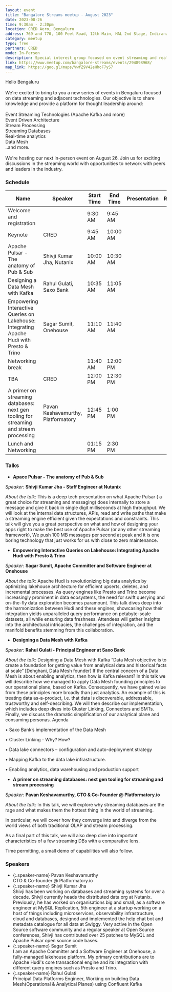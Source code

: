 ```yaml
---
layout: event
title: "Bangalore Streams meetup - August 2023"
date: 2023-08-26
time: 9:30am - 2:30pm
location: CRED Aero, Bengaluru
address: 769 and 770, 100 Feet Road, 12th Main, HAL 2nd Stage, Indiranagar, Bengaluru 560038
category: meetup
type: free
partners: CRED
mode: In-Person
description: Special interest group focused on event streaming and real time analytics
link: https://www.meetup.com/bangalore-streams/events/294898968/
map_link: https://goo.gl/maps/VwfZ9V42eHhoF7yS7
---
```


<div class="about">
Hello Bengaluru
<br><br>
We're excited to bring to you a new series of events in Bengaluru focused on data streaming and adjacent technologies. Our objective is to share knowledge and provide a platform for thought leadership around:
<br><br>
Event Streaming Technologies (Apache Kafka and more)<br>
Event Driven Architecture<br>
Stream Processing<br>
Streaming Databases<br>
Real-time analytics<br>
Data Mesh<br>
..and more.
<br><br>
We're hosting our next in-person event on August 26. Join us for exciting discussions in the streaming world with opportunities to network with peers and leaders in the industry.
</div>

### Schedule

| Name                                                                                     | Speaker                            | Start Time | End Time | Presentation | Recording |
| ---------------------------------------------------------------------------------------- | ---------------------------------- | ---------- | -------- | ------------ | --------- |
| Welcome and registration                                                                 |                                    | 9:30 AM    | 9:45 AM  |              |           |
| Keynote                                                                                  | CRED                               | 9:45 AM    | 10:00 AM |              |           |
| Apache Pulsar - The anatomy of Pub & Sub                                                 | Shivji Kumar Jha, Nutanix          | 10:00 AM   | 10:30 AM |              |           |
| Designing a Data Mesh with Kafka                                                         | Rahul Gulati, Saxo Bank            | 10:35 AM   | 11:05 AM |              |           |
| Empowering Interactive Queries on Lakehouse: Integrating Apache Hudi with Presto & Trino | Sagar Sumit, Onehouse              | 11:10 AM   | 11:40 AM |              |           |
| Networking break                                                                         |                                    | 11:40 AM   | 12:00 PM |              |           |
| TBA                                                                                      | CRED                               | 12:00 PM   | 12:30 PM |              |           |
| A primer on streaming databases: next gen tooling for streaming and stream processing    | Pavan Keshavamurthy, Platformatory | 12:45 PM   | 1:00 PM  |              |           |
| Lunch and Networking                                                                     |                                    | 01:15 PM   | 2:30 PM  |              |           |

### Talks

- **Apace Pulsar - The anatomy of Pub & Sub**

_Speaker:_ **Shivji Kumar Jha - Staff Engineer at Nutanix**

_About the talk:_ This is a deep tech presentation on what Apache Pulsar ( a great choice for streaming and messaging) does internally to store a message and give it back in single digit milliseconds at high throughput. We will look at the internal data structures, APIs, read and write paths that make a streaming engine efficient given the expectations and constraints. This talk will give you a great perspective on what and how of designing your apps right to make the best use of Apache Pulsar (or any other streaming framework), We push 100 MB messages per second at peak and it is one boring technology that just works for us with close to zero maintenance.

- **Empowering Interactive Queries on Lakehouse: Integrating Apache Hudi with Presto & Trino**

_Speaker:_ **Sagar Sumit, Apache Committer and Software Engineer at Onehouse**

_About the talk:_ Apache Hudi is revolutionizing big data analytics by optimizing lakehouse architecture for efficient upserts, deletes, and incremental processes. As query engines like Presto and Trino become increasingly prominent in data ecosystems, the need for swift querying and on-the-fly data exploration becomes paramount. This talk dives deep into the harmonization between Hudi and these engines, showcasing how their integration yields unparalleled query performance on petabyte-scale datasets, all while ensuring data freshness. Attendees will gather insights into the architectural intricacies, the challenges of integration, and the manifold benefits stemming from this collaboration.

- **Designing a Data Mesh with Kafka**

_Speaker:_ **Rahul Gulati - Principal Engineer at Saxo Bank**

_About the talk:_ Designing a Data Mesh with Kafka “Data Mesh objective is to create a foundation for getting value from analytical data and historical facts at scale” [Dehghani, Data Mesh founder] If the central concern of a Data Mesh is about enabling analytics, then how is Kafka relevant? In this talk we will describe how we managed to apply Data Mesh founding principles to our operational plane, based on Kafka. Consequently, we have gained value from these principles more broadly than just analytics. An example of this is treating data as-a-product, i.e. that data is discoverable, addressable, trustworthy and self-describing. We will then describe our implementation, which includes deep dives into Cluster Linking, Connectors and SMTs. Finally, we discuss the dramatic simplification of our analytical plane and consuming personas. Agenda

• Saxo Bank’s implementation of the Data Mesh

• Cluster Linking - Why? How?

• Data lake connectors – configuration and auto-deployment strategy

• Mapping Kafka to the data lake infrastructure.

• Enabling analytics, data warehousing and production support

- **A primer on streaming databases: next gen tooling for streaming and stream processing**

_Speaker:_ **Pavan Keshavamurthy, CTO & Co-Founder @ Platformatory.io**

_About the talk:_ In this talk, we will explore why streaming databases are the rage and what makes them the hottest thing in the world of streaming.

In particular, we will cover how they converge into and diverge from the world views of both traditional OLAP and stream processing.

As a final part of this talk, we will also deep dive into important characteristics of a few streaming DBs with a comparative lens.

Time permitting, a small demo of capabilities will also follow.

### Speakers

- {:.speaker-name} Pavan Keshavamurthy <br> <span class="speaker-description">CTO & Co-founder @ Platformatory.io</span>
- {:.speaker-name} Shivji Kumar Jha <br> <span class="speaker-description">Shivji has been working on databases and streaming systems for over a decade. Shivji currently heads the distributed data org at Nutanix. Previously, he has worked on organisations big and small, as a software engineer at MySQL Replication, 5th engineer at a startup working on a host of things including microservices, observability infrastructure, cloud and databases, designed and implemented the help chat bot and metadata catalogue for all data at Swiggy. Very active in the Open Source software community and a regular speaker at Open Source conferences, Shivji has contributed over 25 patches to MySQL and Apache Pulsar open source code bases.</span>
- {:.speaker-name} Sagar Sumit <br> <span class="speaker-description">I am an Apache Committer and a Software Engineer at Onehouse, a fully-managed lakehouse platform. My primary contributions are to Apache Hudi's core transactional engine and its integration with different query engines such as Presto and Trino.</span>
- {:.speaker-name} Rahul Gulati <br> <span class="speaker-description">Principal Data Platforms Engineer, Working on building Data Mesh(Operational & Analytical Planes) using Confluent Kafka</span>
